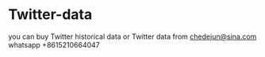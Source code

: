 # Twitter-data
you can buy  Twitter historical data or Twitter  data  from chedejun@sina.com
whatsapp +8615210664047
